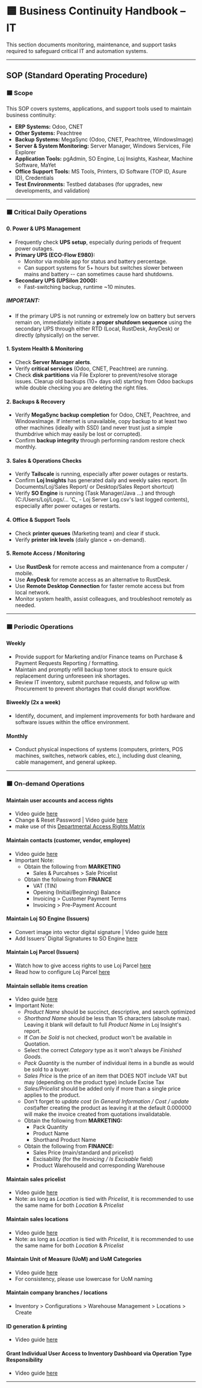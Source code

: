 # 🟦 Business Continuity Handbook – IT

This section documents monitoring, maintenance, and support tasks required to safeguard critical IT and automation systems.

---

## SOP (Standard Operating Procedure)

### 🟦 Scope

This SOP covers systems, applications, and support tools used to maintain business continuity:

- **ERP Systems:** Odoo, CNET
- **Other Systems:** Peachtree
- **Backup Systems:** MegaSync (Odoo, CNET, Peachtree, WindowsImage)
- **Server & System Monitoring:** Server Manager, Windows Services, File Explorer
- **Application Tools:** pgAdmin, SO Engine, Loj Insights, Kashear, Machine Software, MaYet
- **Office Support Tools:** MS Tools, Printers, ID Software (TOP ID, Asure ID), Credentials
- **Test Environments:** Testbed databases (for upgrades, new developments, and validation)

---

### 🟦 Critical Daily Operations

#### 0. Power & UPS Management

- Frequently check **UPS setup**, especially during periods of frequent power outages.
- **Primary UPS (ECO-Flow E980):**
  - Monitor via mobile app for status and battery percentage.
  - Can support systems for 5+ hours but switches slower between mains and battery -- can sometimes cause hard shutdowns.
- **Secondary UPS (UPSilon 2000):**
  - Fast-switching backup, runtime ~10 minutes.

##### IMPORTANT:

- If the primary UPS is not running or extremely low on battery but servers remain on, immediately initiate a **proper shutdown sequence** using the secondary UPS through either RTD (Local, RustDesk, AnyDesk) or directly (physically) on the server.

#### 1. System Health & Monitoring

- Check **Server Manager alerts**.
- Verify **critical services** (Odoo, CNET, Peachtree) are running.
- Check **disk partitions** via File Explorer to prevent/resolve storage issues. Clearup old backups (10+ days old) starting from Odoo backups while double checking you are deleting the right files.

#### 2. Backups & Recovery

- Verify **MegaSync backup completion** for Odoo, CNET, Peachtree, and WindowsImage. If internet is unavailable, copy backup to at least two other machines (ideally with SSD) (and never trust just a simple thumbdrive which may easily be lost or corrupted).
- Confirm **backup integrity** through performing random restore check monthly.

#### 3. Sales & Operations Checks

- Verify **Tailscale** is running, especially after power outages or restarts.
- Confirm **Loj Insights** has generated daily and weekly sales report. (In Documents/Loj/Sales Report/ or Desktop/Sales Report shortcut)
- Verify **SO Engine** is running (Task Manager/Java ...) and through (C:/Users/Loj/Logs/... 'C\_ - Loj Server Log.csv's last logged contents), especially after power outages or restarts.

#### 4. Office & Support Tools

- Check **printer queues** (Marketing team) and clear if stuck.
- Verify **printer ink levels** (daily glance + on-demand).

#### 5. Remote Access / Monitoring

- Use **RustDesk** for remote access and maintenance from a computer / mobile.
- Use **AnyDesk** for remote access as an alternative to RustDesk.
- Use **Remote Desktop Connection** for faster remote access but from local network.
- Monitor system health, assist colleagues, and troubleshoot remotely as needed.

---

### 🟦 Periodic Operations

#### Weekly

- Provide support for Marketing and/or Finance teams on Purchase & Payment Requests Reporting / formatting.
- Maintain and promptly refill backup toner stock to ensure quick replacement during unforeseen ink shortages.
- Review IT inventory, submit purchase requests, and follow up with Procurement to prevent shortages that could disrupt workflow.

#### Biweekly (2x a week)

- Identify, document, and implement improvements for both hardware and software issues within the office environment.

#### Monthly

- Conduct physical inspections of systems (computers, printers, POS machines, switches, network cables, etc.), including dust cleaning, cable management, and general upkeep.

---

### 🟦 On-demand Operations

#### Maintain user accounts and access rights

- Video guide [here](https://youtu.be/BXI06p6BXbk)
- Change & Reset Password | Video guide [here](https://youtu.be/9VejQ505IbA)
- make use of this [Departmental Access Rights Matrix](https://docs.google.com/spreadsheets/d/1ZXbapSx-rJNSuL6kyG_qzd-jaXd-oAmvmHZmoYqik_s/edit?usp=sharing)

#### Maintain contacts (customer, vendor, employee)

- Video guide [here](https://youtu.be/NEsb_UmYwXc)
- Important Note:
  - Obtain the following from **MARKETING**
    - Sales & Purcahses > Sale Pricelist
  - Obtain the following from **FINANCE**
    - VAT (TIN)
    - Opening (Initial/Beginning) Balance
    - Invoicing > Customer Payment Terms
    - Invoicing > Pre-Payment Account

#### Maintain Loj SO Engine (Issuers)

- Convert image into vector digital signature | Video guide [here](https://youtu.be/lkRKYHP1fLg)
- Add Issuers' Digital Signatures to SO Engine [here](https://youtu.be/sE7V-jnQYKo)

#### Maintain Loj Parcel (Issuers)

- Watch how to give access rights to use Loj Parcel [here](https://youtu.be/iSmlkO_qKys)
- Read how to configure Loj Parcel [here](./Automation/Loj%20Parcel/Readme.md)

#### Maintain sellable items creation

- Video guide [here](https://youtu.be/GOucVCyTxwM)
- Important Note:
  - _Product Name_ should be succinct, descriptive, and search optimized
  - _Shorthand Name_ should be less than 15 characters (absolute max). Leaving it blank will default to full _Product Name_ in Loj Insight's report.
  - If _Can be Sold_ is not checked, product won't be available in Quotation.
  - Select the correct _Category_ type as it won't always be _Finished Goods_.
  - _Pack Quantity_ is the number of individual items in a bundle as would be sold to a buyer.
  - _Sales Price_ is the price of an item that DOES NOT include VAT but may (depending on the product type) include Excise Tax
  - _Sales/Pricelist_ should be added only if more than a single price applies to the product.
  - Don't forget to _update cost_ (in _General Information / Cost / update cost_)after creating the product as leaving it at the default 0.000000 will make the invoice created from quotations invalidatable.
  - Obtain the following from **MARKETING:**
    - Pack Quantity
    - Product Name
    - Shorthand Product Name
  - Obtain the following from **FINANCE:**
    - Sales Price (main/standard and pricelist)
    - Excisability (for the _Invoicing / Is Excisable_ field)
    - Product WarehouseId and corresponding Warehouse

#### Maintain sales pricelist

- Video guide [here](https://youtu.be/zwxdr9eytnA)
- Note: as long as _Location_ is tied with _Pricelist_, it is recommended to use the same name for both _Location_ & _Pricelist_

#### Maintain sales locations

- Video guide [here](https://youtu.be/7NBnkiCJJBM)
- Note: as long as _Location_ is tied with _Pricelist_, it is recommended to use the same name for both _Location_ & _Pricelist_

#### Maintain Unit of Measure (UoM) and UoM Categories

- Video guide [here](https://youtu.be/hzYZWPO_XcA)
- For consistency, please use lowercase for UoM naming

#### Maintain company branches / locations

- Inventory > Configurations > Warehouse Management > Locations > Create

#### ID generation & printing

- Video guide [here](https://youtu.be/4cB1t63SZIQ)

#### Grant Individual User Access to Inventory Dashboard via Operation Type Responsibility

- Video guide [here](https://youtu.be/ewjsmZ4kAwI)

---

